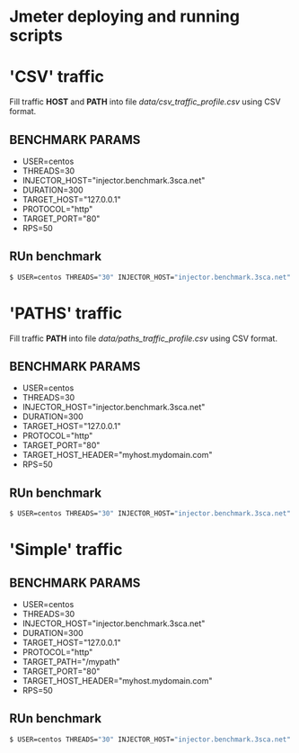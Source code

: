 # Jmeter deploying and running scripts

# 'CSV' traffic

Fill traffic **HOST** and **PATH** into file *data/csv_traffic_profile.csv* using CSV format.

## BENCHMARK PARAMS
  - USER=centos
  - THREADS=30
  - INJECTOR_HOST="injector.benchmark.3sca.net"
  - DURATION=300
  - TARGET_HOST="127.0.0.1"
  - PROTOCOL="http"
  - TARGET_PORT="80"
  - RPS=50

## RUn benchmark
```bash
$ USER=centos THREADS="30" INJECTOR_HOST="injector.benchmark.3sca.net" DURATION=300 TARGET_HOST="127.0.0.1" PROTOCOL="http" TARGET_PORT="80" RPS=50 make csv
```

# 'PATHS' traffic

Fill traffic **PATH** into file *data/paths_traffic_profile.csv* using CSV format.

## BENCHMARK PARAMS
  - USER=centos
  - THREADS=30
  - INJECTOR_HOST="injector.benchmark.3sca.net"
  - DURATION=300
  - TARGET_HOST="127.0.0.1"
  - PROTOCOL="http"
  - TARGET_PORT="80"
  - TARGET_HOST_HEADER="myhost.mydomain.com"
  - RPS=50

## RUn benchmark
```bash
$ USER=centos THREADS="30" INJECTOR_HOST="injector.benchmark.3sca.net" DURATION=300 TARGET_HOST="127.0.0.1" PROTOCOL="http" TARGET_PORT="80" TARGET_HOST_HEADER="myhost.mydomain.com" RPS=50 make paths
```

# 'Simple' traffic

## BENCHMARK PARAMS
  - USER=centos
  - THREADS=30
  - INJECTOR_HOST="injector.benchmark.3sca.net"
  - DURATION=300
  - TARGET_HOST="127.0.0.1"
  - PROTOCOL="http"
  - TARGET_PATH="/mypath"
  - TARGET_PORT="80"
  - TARGET_HOST_HEADER="myhost.mydomain.com"
  - RPS=50

## RUn benchmark
```bash
$ USER=centos THREADS="30" INJECTOR_HOST="injector.benchmark.3sca.net" DURATION=300 TARGET_HOST="127.0.0.1" PROTOCOL="http" TARGET_PORT="80" TARGET_PATH="/mypath" TARGET_HOST_HEADER="myhost.mydomain.com" RPS=50 make simple
```
